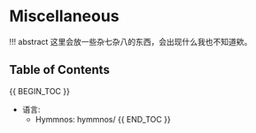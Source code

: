 # Miscellaneous

!!! abstract
    这里会放一些杂七杂八的东西，会出现什么我也不知道欸。

## Table of Contents
{{ BEGIN_TOC }}
- 语言:
  - Hymmnos: hymmnos/
{{ END_TOC }}